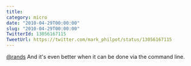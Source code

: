 ```yaml
---
title: 
category: micro
date: "2010-04-29T00:00:00"
slug: "2010-04-29T00:00:00"
TwitterId: 13056167115
TweetUrl: https://twitter.com/mark_philpot/status/13056167115
---
```


[@rands](https://twitter.com/rands) And it's even better when it can be done via
the command line.
